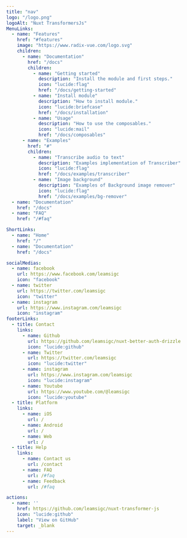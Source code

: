 ```yaml
---
title: "nav"
logo: "/logo.png"
logoAlt: "Nuxt TransformersJs"
MenuLinks:
  - name: "Features"
    href: "#features"
    image: "https://www.radix-vue.com/logo.svg"
    children:
      - name: "Documentation"
        href: "/docs"
        children:
          - name: "Getting started"
            description: "Install the module and first steps."
            icon: "lucide:flag"
            href: "/docs/getting-started"
          - name: "Install module"
            description: "How to install module."
            icon: "lucide:briefcase"
            href: "/docs/installation"
          - name: "Usage"
            description: "How to use the composables."
            icon: "lucide:mail"
            href: "/docs/composables"
      - name: "Examples"
        href: "#"
        children:
          - name: "Transcribe audio to text"
            description: "Examples implementation of Transcriber"
            icon: "lucide:flag"
            href: "/docs/examples/transcriber"
          - name: "Image background"
            description: "Examples of Background image remover"
            icon: "lucide:flag"
            href: "/docs/examples/bg-remover"
  - name: "Documentation"
    href: "/docs"
  - name: "FAQ"
    href: "/#faq"

ShortLinks:
  - name: "Home"
    href: "/"
  - name: "Documentation"
    href: "/docs"

socialMedias:
  - name: facebook
    url: https://www.facebook.com/leamsigc
    icon: "facebook"
  - name: twitter
    url: https://twitter.com/leamsigc
    icon: "twitter"
  - name: instagram
    url: https://www.instagram.com/leamsigc
    icon: "instagram"
footerLinks:
  - title: Contact
    links:
      - name: Github
        url: https://github.com/leamsigc/nuxt-better-auth-drizzle
        icon: "lucide:github"
      - name: Twitter
        url: https://twitter.com/leamsigc
        icon: "lucide:twitter"
      - name: instagram
        url: https://www.instagram.com/leamsigc
        icon: "lucide:instagram"
      - name: Youtube
        url: https://www.youtube.com/@leamsigc
        icon: "lucide:youtube"
  - title: Platform
    links:
      - name: iOS
        url: /
      - name: Android
        url: /
      - name: Web
        url: /
  - title: Help
    links:
      - name: Contact us
        url: /contact
      - name: FAQ
        url: /#faq
      - name: Feedback
        url: /#faq

actions:
  - name: ''
    href: https://github.com/leamsigc/nuxt-transformer-js
    icon: "lucide:github"
    label: "View on GitHub"
    target: _blank
---
```

